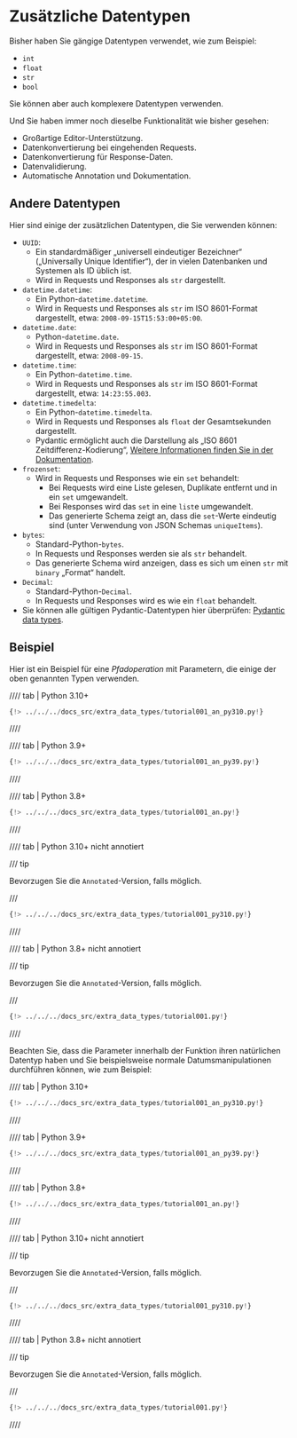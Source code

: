 # Zusätzliche Datentypen

Bisher haben Sie gängige Datentypen verwendet, wie zum Beispiel:

* `int`
* `float`
* `str`
* `bool`

Sie können aber auch komplexere Datentypen verwenden.

Und Sie haben immer noch dieselbe Funktionalität wie bisher gesehen:

* Großartige Editor-Unterstützung.
* Datenkonvertierung bei eingehenden Requests.
* Datenkonvertierung für Response-Daten.
* Datenvalidierung.
* Automatische Annotation und Dokumentation.

## Andere Datentypen

Hier sind einige der zusätzlichen Datentypen, die Sie verwenden können:

* `UUID`:
    * Ein standardmäßiger „universell eindeutiger Bezeichner“ („Universally Unique Identifier“), der in vielen Datenbanken und Systemen als ID üblich ist.
    * Wird in Requests und Responses als `str` dargestellt.
* `datetime.datetime`:
    * Ein Python-`datetime.datetime`.
    * Wird in Requests und Responses als `str` im ISO 8601-Format dargestellt, etwa: `2008-09-15T15:53:00+05:00`.
* `datetime.date`:
    * Python-`datetime.date`.
    * Wird in Requests und Responses als `str` im ISO 8601-Format dargestellt, etwa: `2008-09-15`.
* `datetime.time`:
    * Ein Python-`datetime.time`.
    * Wird in Requests und Responses als `str` im ISO 8601-Format dargestellt, etwa: `14:23:55.003`.
* `datetime.timedelta`:
    * Ein Python-`datetime.timedelta`.
    * Wird in Requests und Responses als `float` der Gesamtsekunden dargestellt.
    * Pydantic ermöglicht auch die Darstellung als „ISO 8601 Zeitdifferenz-Kodierung“, <a href="https://docs.pydantic.dev/1.10/usage/exporting_models/#json_encoders" class="external-link" target="_blank">Weitere Informationen finden Sie in der Dokumentation</a>.
* `frozenset`:
    * Wird in Requests und Responses wie ein `set` behandelt:
        * Bei Requests wird eine Liste gelesen, Duplikate entfernt und in ein `set` umgewandelt.
        * Bei Responses wird das `set` in eine `list`e umgewandelt.
        * Das generierte Schema zeigt an, dass die `set`-Werte eindeutig sind (unter Verwendung von JSON Schemas `uniqueItems`).
* `bytes`:
    * Standard-Python-`bytes`.
    * In Requests und Responses werden sie als `str` behandelt.
    * Das generierte Schema wird anzeigen, dass es sich um einen `str` mit `binary` „Format“ handelt.
* `Decimal`:
    * Standard-Python-`Decimal`.
    * In Requests und Responses wird es wie ein `float` behandelt.
* Sie können alle gültigen Pydantic-Datentypen hier überprüfen: <a href="https://docs.pydantic.dev/latest/usage/types/types/" class="external-link" target="_blank">Pydantic data types</a>.

## Beispiel

Hier ist ein Beispiel für eine *Pfadoperation* mit Parametern, die einige der oben genannten Typen verwenden.

//// tab | Python 3.10+

```Python hl_lines="1  3  12-16"
{!> ../../../docs_src/extra_data_types/tutorial001_an_py310.py!}
```

////

//// tab | Python 3.9+

```Python hl_lines="1  3  12-16"
{!> ../../../docs_src/extra_data_types/tutorial001_an_py39.py!}
```

////

//// tab | Python 3.8+

```Python hl_lines="1  3  13-17"
{!> ../../../docs_src/extra_data_types/tutorial001_an.py!}
```

////

//// tab | Python 3.10+ nicht annotiert

/// tip

Bevorzugen Sie die `Annotated`-Version, falls möglich.

///

```Python hl_lines="1  2  11-15"
{!> ../../../docs_src/extra_data_types/tutorial001_py310.py!}
```

////

//// tab | Python 3.8+ nicht annotiert

/// tip

Bevorzugen Sie die `Annotated`-Version, falls möglich.

///

```Python hl_lines="1  2  12-16"
{!> ../../../docs_src/extra_data_types/tutorial001.py!}
```

////

Beachten Sie, dass die Parameter innerhalb der Funktion ihren natürlichen Datentyp haben und Sie beispielsweise normale Datumsmanipulationen durchführen können, wie zum Beispiel:

//// tab | Python 3.10+

```Python hl_lines="18-19"
{!> ../../../docs_src/extra_data_types/tutorial001_an_py310.py!}
```

////

//// tab | Python 3.9+

```Python hl_lines="18-19"
{!> ../../../docs_src/extra_data_types/tutorial001_an_py39.py!}
```

////

//// tab | Python 3.8+

```Python hl_lines="19-20"
{!> ../../../docs_src/extra_data_types/tutorial001_an.py!}
```

////

//// tab | Python 3.10+ nicht annotiert

/// tip

Bevorzugen Sie die `Annotated`-Version, falls möglich.

///

```Python hl_lines="17-18"
{!> ../../../docs_src/extra_data_types/tutorial001_py310.py!}
```

////

//// tab | Python 3.8+ nicht annotiert

/// tip

Bevorzugen Sie die `Annotated`-Version, falls möglich.

///

```Python hl_lines="18-19"
{!> ../../../docs_src/extra_data_types/tutorial001.py!}
```

////
